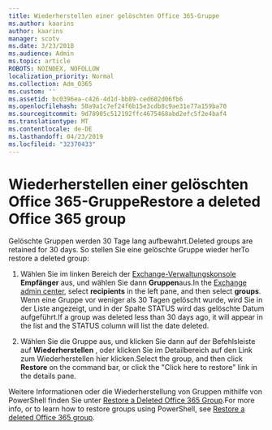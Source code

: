 ```yaml
---
title: Wiederherstellen einer gelöschten Office 365-Gruppe
ms.author: kaarins
author: kaarins
manager: scotv
ms.date: 3/23/2018
ms.audience: Admin
ms.topic: article
ROBOTS: NOINDEX, NOFOLLOW
localization_priority: Normal
ms.collection: Adm_O365
ms.custom: ''
ms.assetid: bc0396ea-c426-4d1d-bb89-ced602d06fb6
ms.openlocfilehash: 50a9a1c7ef24f6b15e3cdb8c9ae31e77a159ba70
ms.sourcegitcommit: 9d78905c512192ffc4675468abd2efc5f2e4baf4
ms.translationtype: MT
ms.contentlocale: de-DE
ms.lasthandoff: 04/23/2019
ms.locfileid: "32370433"
---
```

# <a name="restore-a-deleted-office-365-group"></a><span data-ttu-id="c8299-102">Wiederherstellen einer gelöschten Office 365-Gruppe</span><span class="sxs-lookup"><span data-stu-id="c8299-102">Restore a deleted Office 365 group</span></span>

<span data-ttu-id="c8299-103">Gelöschte Gruppen werden 30 Tage lang aufbewahrt.</span><span class="sxs-lookup"><span data-stu-id="c8299-103">Deleted groups are retained for 30 days.</span></span> <span data-ttu-id="c8299-104">So stellen Sie eine gelöschte Gruppe wieder her</span><span class="sxs-lookup"><span data-stu-id="c8299-104">To restore a deleted group:</span></span>
  
1. <span data-ttu-id="c8299-105">Wählen Sie im linken Bereich der [Exchange-Verwaltungskonsole](https://outlook.office365.com/ecp/) **Empfänger** aus, und wählen Sie dann **Gruppen**aus.</span><span class="sxs-lookup"><span data-stu-id="c8299-105">In the [Exchange admin center](https://outlook.office365.com/ecp/), select **recipients** in the left pane, and then select **groups**.</span></span> <span data-ttu-id="c8299-106">Wenn eine Gruppe vor weniger als 30 Tagen gelöscht wurde, wird Sie in der Liste angezeigt, und in der Spalte STATUS wird das gelöschte Datum aufgeführt.</span><span class="sxs-lookup"><span data-stu-id="c8299-106">If a group was deleted less than 30 days ago, it will appear in the list and the STATUS column will list the date deleted.</span></span>
    
2. <span data-ttu-id="c8299-107">Wählen Sie die Gruppe aus, und klicken Sie dann auf der Befehlsleiste auf **Wiederherstellen** , oder klicken Sie im Detailbereich auf den Link zum Wiederherstellen hier klicken.</span><span class="sxs-lookup"><span data-stu-id="c8299-107">Select the group, and then click **Restore** on the command bar, or click the "Click here to restore" link in the details pane.</span></span> 
    
<span data-ttu-id="c8299-108">Weitere Informationen oder die Wiederherstellung von Gruppen mithilfe von PowerShell finden Sie unter [Restore a Deleted Office 365 Group](https://go.microsoft.com/fwlink/?linkid=867802).</span><span class="sxs-lookup"><span data-stu-id="c8299-108">For more info, or to learn how to restore groups using PowerShell, see [Restore a deleted Office 365 group](https://go.microsoft.com/fwlink/?linkid=867802).</span></span>
  

